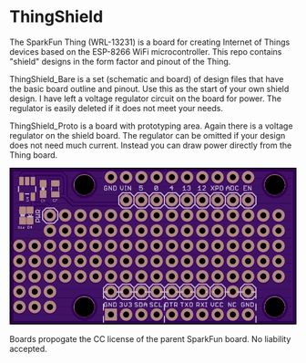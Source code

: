 # ThingShield
The SparkFun Thing (WRL-13231) is a board for creating Internet of Things devices based on the ESP-8266 WiFi microcontroller.  This repo contains "shield" designs in the form factor and pinout of the Thing.

ThingShield_Bare is a set (schematic and board) of design files that have the basic board outline and pinout.  Use this as the start of your own shield design.  I have left a voltage regulator circuit on the board for power.  The regulator is easily deleted if it does not meet your needs.

ThingShield_Proto is a board with prototyping area.  Again there is a voltage regulator on the shield board.  The regulator can be omitted if your design does not need much current.  Instead you can draw power directly from the Thing board.

<img src="https://github.com/uChip/ThingShield/blob/master/proto_top.png" alt="Thing Proto Board">

Boards propogate the CC license of the parent SparkFun board.  No liability accepted.

